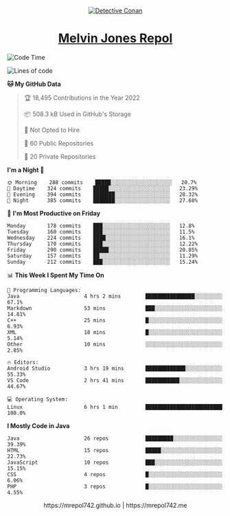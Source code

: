 <p align="center">

<a href="https://mrepol742.github.io">
  <img alt="Detective Conan" src="https://mrepol742-gif-randomizer.vercel.app/api/" /> 
  </a> 
<h1 align="center"><a href="https://mrepol742.github.io/">Melvin Jones Repol</a></h1>
</p>

[comment]: <> (This is a automated generated Data from github action workflow)
[comment]: <> (START OF GENERATED DATA)

<!--START_SECTION:waka-->
![Code Time](http://img.shields.io/badge/Code%20Time-746%20hrs%2033%20mins-blue)

![Lines of code](https://img.shields.io/badge/From%20Hello%20World%20I%27ve%20Written-236%20Thousand%20lines%20of%20code-blue)

**🐱 My GitHub Data** 

> 🏆 18,495 Contributions in the Year 2022
 > 
> 📦 508.3 kB Used in GitHub's Storage 
 > 
> 🚫 Not Opted to Hire
 > 
> 📜 60 Public Repositories 
 > 
> 🔑 20 Private Repositories  
 > 
**I'm a Night 🦉** 

```text
🌞 Morning    288 commits    █████░░░░░░░░░░░░░░░░░░░░   20.7% 
🌆 Daytime    324 commits    █████░░░░░░░░░░░░░░░░░░░░   23.29% 
🌃 Evening    394 commits    ███████░░░░░░░░░░░░░░░░░░   28.32% 
🌙 Night      385 commits    ███████░░░░░░░░░░░░░░░░░░   27.68%

```
📅 **I'm Most Productive on Friday** 

```text
Monday       178 commits    ███░░░░░░░░░░░░░░░░░░░░░░   12.8% 
Tuesday      160 commits    ███░░░░░░░░░░░░░░░░░░░░░░   11.5% 
Wednesday    224 commits    ████░░░░░░░░░░░░░░░░░░░░░   16.1% 
Thursday     170 commits    ███░░░░░░░░░░░░░░░░░░░░░░   12.22% 
Friday       290 commits    █████░░░░░░░░░░░░░░░░░░░░   20.85% 
Saturday     157 commits    ██░░░░░░░░░░░░░░░░░░░░░░░   11.29% 
Sunday       212 commits    ███░░░░░░░░░░░░░░░░░░░░░░   15.24%

```


📊 **This Week I Spent My Time On** 

```text
💬 Programming Languages: 
Java                     4 hrs 2 mins        ████████████████░░░░░░░░░   67.1% 
Markdown                 53 mins             ███░░░░░░░░░░░░░░░░░░░░░░   14.81% 
C++                      25 mins             █░░░░░░░░░░░░░░░░░░░░░░░░   6.93% 
XML                      18 mins             █░░░░░░░░░░░░░░░░░░░░░░░░   5.14% 
Other                    10 mins             ░░░░░░░░░░░░░░░░░░░░░░░░░   2.85%

🔥 Editors: 
Android Studio           3 hrs 19 mins       █████████████░░░░░░░░░░░░   55.33% 
VS Code                  2 hrs 41 mins       ███████████░░░░░░░░░░░░░░   44.67%

💻 Operating System: 
Linux                    6 hrs 1 min         █████████████████████████   100.0%

```

**I Mostly Code in Java** 

```text
Java                     26 repos            █████████░░░░░░░░░░░░░░░░   39.39% 
HTML                     15 repos            █████░░░░░░░░░░░░░░░░░░░░   22.73% 
JavaScript               10 repos            ███░░░░░░░░░░░░░░░░░░░░░░   15.15% 
CSS                      4 repos             █░░░░░░░░░░░░░░░░░░░░░░░░   6.06% 
PHP                      3 repos             █░░░░░░░░░░░░░░░░░░░░░░░░   4.55%

```



<!--END_SECTION:waka-->

[comment]: <> (END OF GENERATED DATA)

<p align="center"> https://mrepol742.github.io | https://mrepol742.me </p>
